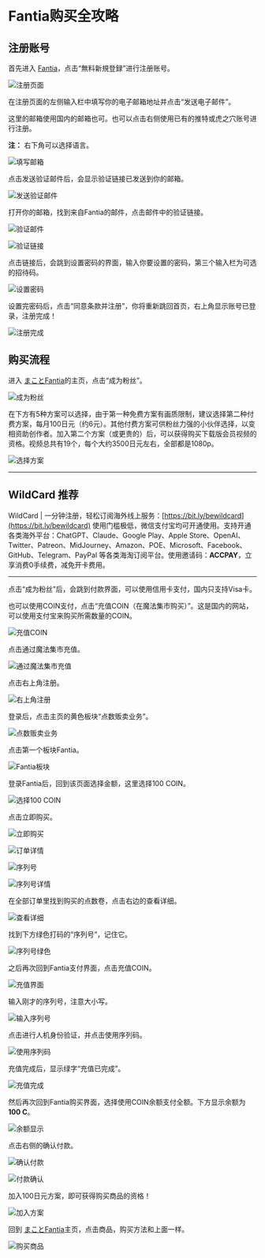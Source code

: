 # Fantia购买全攻略

## 注册账号

首先进入 [Fantia](https://fantia.jp/)，点击“無料新規登録”进行注册账号。

![注册页面](https://i0.hdslb.com/bfs/article/c2ce90c81520fa2bfc09647ba2e58859b6741ac8.jpg@1192w)

在注册页面的左侧输入栏中填写你的电子邮箱地址并点击“发送电子邮件”。

这里的邮箱使用国内的邮箱也可。也可以点击右侧使用已有的推特或虎之穴账号进行注册。

**注：** 右下角可以选择语言。

![填写邮箱](https://i0.hdslb.com/bfs/article/1b617e77820dadf1090c9da87b18931f96930620.jpg@1192w)

点击发送验证邮件后，会显示验证链接已发送到你的邮箱。

![发送验证邮件](https://i0.hdslb.com/bfs/article/7c7532ab96f19f7b2ea2ff203aad02b8eb337f18.jpg@1192w)

打开你的邮箱，找到来自Fantia的邮件，点击邮件中的验证链接。

![验证邮件](https://i0.hdslb.com/bfs/article/330789a664ca67f903df9e61f41474a75c6269e8.jpg@1192w)

![验证链接](https://i0.hdslb.com/bfs/article/b4ab77271b60064251e3a8ea16b8ec9518db47f0.jpg@1192w)

点击链接后，会跳到设置密码的界面，输入你要设置的密码，第三个输入栏为可选的招待码。

![设置密码](https://i0.hdslb.com/bfs/article/70c910328d219257b3cd30a0f827c974805d65b0.jpg@1192w)

设置完密码后，点击“同意条款并注册”，你将重新跳回首页，右上角显示账号已登录，注册完成！

![注册完成](https://i0.hdslb.com/bfs/article/903f153f3500c1fd7b7c4fe2cd4d858bad3d7812.jpg@1192w)

## 购买流程

进入 [まことFantia](https://fantia.jp/)的主页，点击“成为粉丝”。

![成为粉丝](https://i0.hdslb.com/bfs/article/c2eb6bbb83938a5a38219d3b9ee6e32b6c6b8be3.jpg@1192w)

在下方有5种方案可以选择，由于第一种免费方案有画质限制，建议选择第二种付费方案，每月100日元（约6元）。其他付费方案可供粉丝力强的小伙伴选择，以变相资助创作者。加入第二个方案（或更贵的）后，可以获得购买下载版会员视频的资格。视频总共有19个，每个大约3500日元左右，全部都是1080p。

![选择方案](https://i0.hdslb.com/bfs/article/b2cbd0ab022bf28cab30fb7ed6b09c34ba7a6b0f.jpg@1192w)

---

## WildCard 推荐

WildCard | 一分钟注册，轻松订阅海外线上服务：[https://bit.ly/bewildcard](https://bit.ly/bewildcard) 使用门槛极低，微信支付宝均可开通使用。支持开通各类海外平台：ChatGPT、Claude、Google Play、Apple Store、OpenAI、Twitter、Patreon、MidJourney、Amazon、POE、Microsoft、Facebook、GitHub、Telegram、PayPal 等各类海淘订阅平台。使用邀请码：**ACCPAY**，立享消费0手续费，减免开卡费用。

---

点击“成为粉丝”后，会跳到付款界面，可以使用信用卡支付，国内只支持Visa卡。

也可以使用COIN支付，点击“充值COIN（在魔法集市购买）”。这是国内的网站，可以使用支付宝来购买所需数量的COIN。

![充值COIN](https://i0.hdslb.com/bfs/article/40a4c431e5184874bf0db5c65a3233adfad67da5.jpg@1192w)

点击通过魔法集市充值。

![通过魔法集市充值](https://i0.hdslb.com/bfs/article/ff2295b248da9b6e45a746c0f8462930ef9aacab.jpg@1192w)

点击右上角注册。

![右上角注册](https://i0.hdslb.com/bfs/article/67f3824c64020d290f2cb35f767ca7b94fb61c79.jpg@1192w)

登录后，点击主页的黄色板块“点数贩卖业务”。

![点数贩卖业务](https://i0.hdslb.com/bfs/article/74161d6cc8b009616a5c5d7767f09dfeb0045a8b.jpg@1192w)

点击第一个板块Fantia。

![Fantia板块](https://i0.hdslb.com/bfs/article/2ec24686d583fe41f372c32dab6b5d50a7f7980c.jpg@1192w)

登录Fantia后，回到该页面选择金额，这里选择100 COIN。

![选择100 COIN](https://i0.hdslb.com/bfs/article/950b76c4b2a7fd333ddc847e2f473635898a37c4.jpg@1192w)

点击立即购买。

![立即购买](https://i0.hdslb.com/bfs/article/fd1a6f69dc4f57a271c1eda785ed8141c557d8dc.jpg@1192w)

![订单详情](https://i0.hdslb.com/bfs/article/11cc9172042966d96ebef366ceb8b39752b4ecb0.jpg@1192w)

![序列号](https://i0.hdslb.com/bfs/article/69e71de741d6e9b1797a5125507f5b4c7c6fc80c.jpg@1192w)

![序列号详情](https://i0.hdslb.com/bfs/article/9e1121d308f3c336b2658db57d5a5f41f9ba8eb4.jpg@1192w)

在全部订单里找到购买的点数卷，点击右边的查看详细。

![查看详细](https://i0.hdslb.com/bfs/article/9465ecb1aa2dad6929fa343634ddf5ed51464949.jpg@1192w)

找到下方绿色打码的“序列号”，记住它。

![序列号绿色](https://i0.hdslb.com/bfs/article/5bffae962790a35a524be7f23f31afb4e8588ef7.jpg@1192w)

之后再次回到Fantia支付界面，点击充值COIN。

![充值界面](https://i0.hdslb.com/bfs/article/40a4c431e5184874bf0db5c65a3233adfad67da5.jpg@1192w)

输入刚才的序列号，注意大小写。

![输入序列号](https://i0.hdslb.com/bfs/article/119a8f8feb27dbe5b806b15f3c7b80190499c226.jpg@1192w)

点击进行人机身份验证，并点击使用序列码。

![使用序列码](https://i0.hdslb.com/bfs/article/866ffc7c3a9ffa0933a0e5ac03ecec724e83b1db.jpg@1192w)

充值完成后，显示绿字“充值已完成”。

![充值完成](https://i0.hdslb.com/bfs/article/595ffe93f14ce88799bca203e1a7531515c4a398.jpg@1192w)

然后再次回到Fantia购买界面，选择使用COIN余额支付全额。下方显示余额为**100 C**。

![余额显示](https://i0.hdslb.com/bfs/article/0f8329deff81065e8896ed33380c295538524925.jpg@1192w)

点击右侧的确认付款。

![确认付款](https://i0.hdslb.com/bfs/article/475a6be2f30b3ca0ae9198297e47c184663b105f.jpg@1192w)

![付款确认](https://i0.hdslb.com/bfs/article/aa1cb12fc262fbcf70571b14c040c30f0251935d.jpg@1192w_1192h)

加入100日元方案，即可获得购买商品的资格！

![加入方案](https://i0.hdslb.com/bfs/article/69e71de741d6e9b1797a5125507f5b4c7c6fc80c.jpg@1192w)

回到 [まことFantia](https://fantia.jp/)主页，点击商品，购买方法和上面一样。

![购买商品](https://i0.hdslb.com/bfs/article/b66bc3c4353b8532ab8764fb832a0388dc119249.jpg@1192w)


